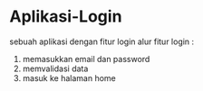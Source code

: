 # Aplikasi-Login
sebuah aplikasi dengan fitur login
alur fitur login :
1. memasukkan email dan password
2. memvalidasi data
3. masuk ke halaman home
